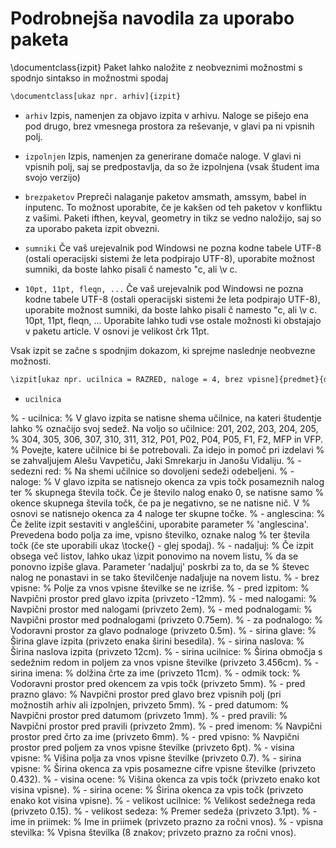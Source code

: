 Podrobnejša navodila za uporabo paketa
=========================

\documentclass{izpit}
Paket lahko naložite z neobveznimi možnostmi s spodnjo sintakso in možnostmi spodaj

```sh
\documentclass[ukaz npr. arhiv]{izpit}
```

* `arhiv` Izpis, namenjen za objavo izpita v arhivu. Naloge se pišejo ena pod drugo, brez vmesnega prostora za reševanje, v glavi pa ni vpisnih polj.

* `izpolnjen` Izpis, namenjen za generirane domače naloge. V glavi ni vpisnih polj, saj se predpostavlja, da so že izpolnjena (vsak študent ima svojo verzijo)

* `brezpaketov` Prepreči nalaganje paketov amsmath, amssym, babel in inputenc. To možnost uporabite, če je kakšen od teh paketov v konfliktu z vašimi. Paketi ifthen, keyval, geometry in tikz se vedno naložijo, saj so za uporabo paketa izpit obvezni.

* `sumniki` Če vaš urejevalnik pod Windowsi ne pozna kodne tabele UTF-8 (ostali operacijski sistemi že leta podpirajo UTF-8), uporabite možnost sumniki, da boste lahko pisali č namesto "c, ali \v c.

* `10pt, 11pt, fleqn, ...` Če vaš urejevalnik pod Windowsi ne pozna kodne tabele UTF-8 (ostali operacijski sistemi že leta podpirajo UTF-8), uporabite možnost sumniki, da boste lahko pisali č namesto "c, ali \v c. 10pt, 11pt, fleqn, ... Uporabite lahko tudi vse ostale možnosti ki obstajajo v paketu article. V osnovi je velikost črk 11pt.


Vsak izpit se začne s spodnjim dokazom, ki sprejme naslednje neobvezne možnosti.

```sh
\izpit[ukaz npr. ucilnica = RAZRED, naloge = 4, brez vpisne]{predmet}{datum}{pravila}.
```
* `ucilnica` 



% - ucilnica:
%     V glavo izpita se natisne shema učilnice, na kateri študentje lahko
%     označijo svoj sedež. Na voljo so učilnice: 201, 202, 203, 204, 205,
%     304, 305, 306, 307, 310, 311, 312, P01, P02, P04, P05, F1, F2, MFP in VFP.
%     Povejte, katere učilnice bi še potrebovali. Za idejo in pomoč pri izdelavi
%     se zahvaljujem Alešu Vavpetiču, Jaki Smrekarju in Janošu Vidaliju.
% - sedezni red:
%     Na shemi učilnice so dovoljeni sedeži odebeljeni.
% - naloge:
%     V glavo izpita se natisnejo okenca za vpis točk posameznih nalog ter
%     skupnega števila točk. Če je število nalog enako 0, se natisne samo
%     okence skupnega števila točk, če pa je negativno, se ne natisne nič. V
%     osnovi se natisnejo okenca za 4 naloge ter skupne točke.
% - anglescina:
%     Če želite izpit sestaviti v angleščini, uporabite parameter
%     'anglescina'. Prevedena bodo polja za ime, vpisno številko, oznake nalog
%     ter števila točk (če ste uporabili ukaz \tocke{} - glej spodaj).
% - nadaljuj:
%     Če izpit obsega več listov, lahko ukaz \izpit ponovimo na novem listu,
%     da se ponovno izpiše glava. Parameter 'nadaljuj' poskrbi za to, da se
%     števec nalog ne ponastavi in se tako številčenje nadaljuje na novem listu.
% - brez vpisne:
%     Polje za vnos vpisne številke se ne izriše.
% - pred izpitom:
%     Navpični prostor pred glavo izpita (privzeto -12mm).
% - med nalogami:
%     Navpični prostor med nalogami (privzeto 2em).
% - med podnalogami:
%     Navpični prostor med podnalogami (privzeto 0.75em).
% - za podnalogo:
%     Vodoravni prostor za glavo podnaloge (privzeto 0.5m).
% - sirina glave:
%     Širina glave izpita (privzeto enaka širini besedila).
% - sirina naslova:
%     Širina naslova izpita (privzeto 12cm).
% - sirina ucilnice:
%     Širina območja s sedežnim redom in poljem za vnos vpisne številke (privzeto 3.456cm).
% - sirina imena:
%     dolžina črte za ime (privzeto 11cm).
% - odmik tock:
%     Vodoravni prostor pred okencem za vpis točk (privzeto 5mm).
% - pred prazno glavo:
%     Navpični prostor pred glavo brez vpisnih polj (pri možnostih arhiv ali izpolnjen, privzeto 5mm).
% - pred datumom:
%     Navpični prostor pred datumom (privzeto 1mm).
% - pred pravili:
%     Navpični prostor pred pravili (privzeto 2mm).
% - pred imenom:
%     Navpični prostor pred črto za ime (privzeto 6mm).
% - pred vpisno:
%     Navpični prostor pred poljem za vnos vpisne številke (privzeto 6pt).
% - visina vpisne:
%     Višina polja za vnos vpisne številke (privzeto 0.7).
% - sirina vpisne:
%     Širina okenca za vpis posamezne cifre vpisne številke (privzeto 0.432).
% - visina ocene:
%     Višina okenca za vpis točk (privzeto enako kot visina vpisne).
% - sirina ocene:
%     Širina okenca za vpis točk (privzeto enako kot visina vpisne).
% - velikost ucilnice:
%     Velikost sedežnega reda (privzeto 0.15).
% - velikost sedeza:
%     Premer sedeža (privzeto 3.1pt).
% - ime in priimek:
%     Ime in priimek (privzeto prazno za ročni vnos).
% - vpisna stevilka:
%     Vpisna številka (8 znakov; privzeto prazno za ročni vnos).